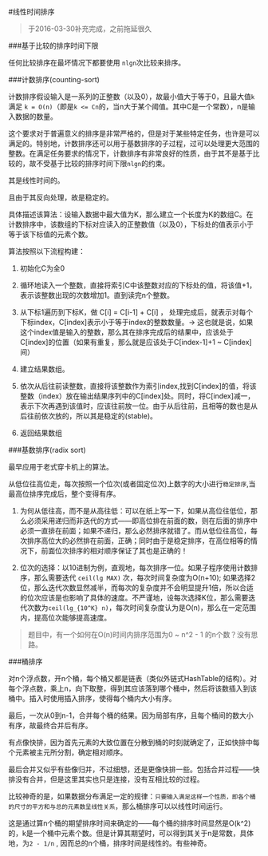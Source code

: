 #线性时间排序

> 于2016-03-30补充完成，之前拖延很久

###基于比较的排序时间下限

任何比较排序在最坏情况下都要使用 `nlgn`次比较来排序。

###计数排序(counting-sort)

计数排序假设输入是一系列的正整数（以及0），故最小值大于等于0，且最大值`k`满足 `k = O(n)`（即是`k <= Cn`的，当n大于某个阈值。其中C是一个常数），n是输入数据的数量。

这个要求对于普遍意义的排序是非常严格的，但是对于某些特定任务，也许是可以满足的。特别地，计数排序还可以用于基数排序的子过程，过可以处理更大范围的整数。在满足任务要求的情况下，计数排序有非常良好的性质，由于其不是基于比较的，故不受基于比较的排序时间下限`nlgn`的约束。

其是线性时间的。

且由于其反向处理，故是稳定的。

具体描述该算法：设输入数据中最大值为K，那么建立一个长度为K的数组C。在计数排序中，该数组的下标对应读入的正整数值（以及0），下标处的值表示小于等于该下标值的元素个数。

算法按照以下流程构建：

1. 初始化C为全0

2. 循环地读入一个整数，直接将索引C中该整数对应的下标处的值，将该值+1，表示该整数出现的次数增加1。直到读完n个整数。

3. 从下标1遍历到下标K，做 C[i] = C[i-1] + C[i] ， 处理完成后，就表示对每个下标index，C[index]表示小于等于index的整数数量。-> 这也就是说，如果这个index值是输入的整数，那么其在排序完成后的结果中，应该处于C[index]的位置（如果有重复，那么就是应该处于C[index-1]+1 ~ C[index]间）

4. 建立结果数组。

5. 依次从后往前读整数，直接将该整数作为索引index,找到C[index]的值，将该整数（index）放在输出结果序列中的C[index]处。同时，将C[index]减一，表示下次再遇到该值时，应该往前放一位。由于从后往前，且相等的数也是从后往前依次放的，所以其是稳定的(stable)。

6. 返回结果数组

###基数排序(radix sort)

最早应用于老式穿卡机上的算法。

从低位往高位走，每次按照一个位次(或者固定位次)上数字的大小进行`稳定排序`,当最高位排序完成后，整个变得有序。

1. 为何从低往高，而不是从高往低：可以在纸上写一下，如果从高位往低位，那么必须采用递归而非迭代的方式——即高位排在前面的数，则在后面的排序中必须一直排在前面；如果不递归，那么必然排序就错了。而从低位往高位，每次排序高位大的必然排在前面，正确；同时由于是稳定排序，在高位相等的情况下，前面位次排序的相对顺序保证了其也是正确的！

2. 位次的选择：以10进制为例，直观地，每次排序一位。如果子程序使用计数排序，那么需要迭代 `ceil(lg MAX)` 次，每次时间复杂度为O(n+10); 如果选择2位，那么迭代次数显然减半，而每次的复杂度并不会明显提升1倍，所以合适的位次应该是也影响了具体的速度。不严谨地，设每次选择K位，那么需要迭代次数为`ceil(lg_{10^K} n)`，每次时间复杂度认为是O(n)，那么在一定范围内，提高位次能够提高速度。

> 题目中，有一个如何在O(n)时间内排序范围为0 ~ n^2 - 1 的n个数？没有思路。

###桶排序

对n个浮点数，开n个桶，每个桶又都是链表（类似外链式HashTable的结构）。对每个浮点数，乘上n，向下取整，得到其应该落到哪个桶中，然后将该数插入到该桶中。插入时使用插入排序，使得每个桶内大小有序。

最后，一次从0到n-1，合并每个桶的结果。因为局部有序，且每个桶间的数大小有序，故最终合并后有序。

有点像快排，因为首先元素的大致位置在分散到桶的时刻就确定了，正如快排中每个元素被主元所分割，确定相对顺序。

最后合并又似乎有些像归并，不过细想，还是更像快排一些。包括合并过程——快排没有合并，但是这里其实也只是连接，没有互相比较的过程。

比较神奇的是，如果数据分布满足一定的规律：`只要输入满足这样一个性质，即各个桶的尺寸的平方和与总的元素数呈线性关系`，那么桶排序可以以线性时间运行。

这是通过算n个桶的期望排序时间来确定的——每个桶的排序时间显然是O(k^2)的，k是一个桶中元素个数。但是计算其期望时，可以得到其关于n是常数，具体地，为`2 - 1/n` , 因而总的n个桶，排序时间是线性的。有些神奇。
